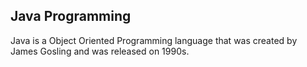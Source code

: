 ## Java Programming ##

Java is a Object Oriented Programming language that was created by James Gosling and was released on 1990s.
